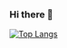 ### Hi there 👋

[![Top Langs](https://github-readme-stats.vercel.app/api/top-langs/?username=thomasparsons&layout=compact)](https://github.com/anuraghazra/github-readme-stats)

<!--
**thomasparsons/thomasparsons** is a ✨ _special_ ✨ repository because its `README.md` (this file) appears on your GitHub profile.

Here are some ideas to get you started:

- 🔭 I’m currently working on ...
- 🌱 I’m currently learning ...
- 👯 I’m looking to collaborate on ...
- 🤔 I’m looking for help with ...
- 💬 Ask me about ...
- 📫 How to reach me: ...
- 😄 Pronouns: ...
- ⚡ Fun fact: ...
-->
